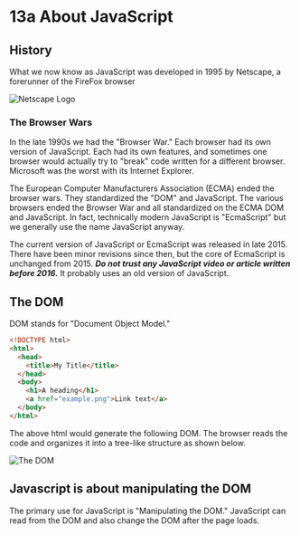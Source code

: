 # 13a About JavaScript

## History


What we now know as JavaScript was developed in 1995 by Netscape, a forerunner of the FireFox browser 

![Netscape Logo](images/240px-Netscape_icon.svg.png)

### The Browser Wars

In the late 1990s we had the "Browser War."  Each browser had its own version of JavaScript.  Each had its own features, and sometimes one browser would actually try to "break" code written for a different browser.  Microsoft was the worst with its Internet Explorer.

The European Computer Manufacturers Association (ECMA) ended the browser wars.  They standardized the "DOM" and JavaScript.  The various browsers ended the Browser War and all standardized on the ECMA DOM and JavaScript.  In fact, technically modern JavaScript is "EcmaScript" but we generally use the name JavaScript anyway.

The current version of JavaScript or EcmaScript was released in late 2015.  There have been minor revisions since then, but the core of EcmaScript is unchanged from 2015.  ***Do not trust any JavaScript video or article written before 2016.*** It probably uses an old version of JavaScript.

## The DOM

DOM stands for "Document Object Model."  

```html
<!DOCTYPE html>
<html>
  <head>
    <title>My Title</title>
  </head>
  <body>
    <h1>A heading</h1>
    <a href="example.png">Link text</a>
  </body>
</html>
```

The above html would generate the following DOM.  The browser reads the code and organizes it into a tree-like structure as shown below.

![The DOM](images/500px-DOM-model.svg.png)

## Javascript is about manipulating the DOM

The primary use for JavaScript is "Manipulating the DOM."  JavaScript can read from the DOM and also change the DOM after the page loads.